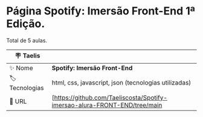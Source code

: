 # Página Spotify: Imersão Front-End 1ª Edição.

Total de 5 aulas.

| :placard: Taelis |     |
| -------------  | --- |
| :sparkles: Nome        | **Spotify: Imersão Front-End**
| :label: Tecnologias | html, css, javascript, json (tecnologias utilizadas)
| :rocket: URL         | [https://github.com/Taeliscosta/Spotify-imersao-alura-FRONT-END/tree/main
